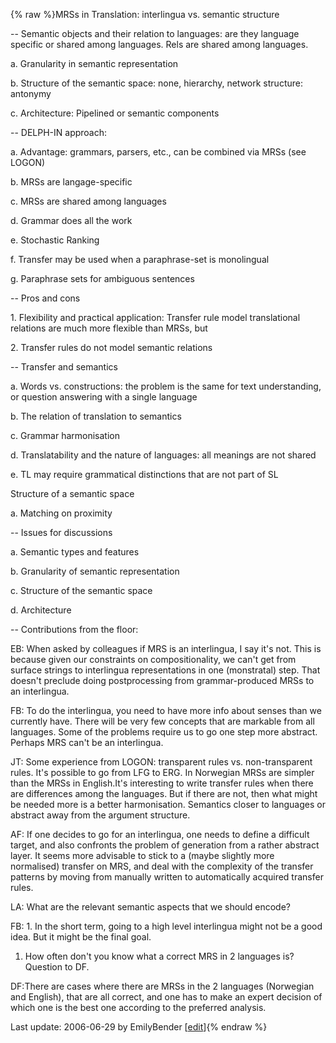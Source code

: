 {% raw %}MRSs in Translation: interlingua vs. semantic structure

-- Semantic objects and their relation to languages: are they language
specific or shared among languages. Rels are shared among languages.

a\. Granularity in semantic representation

b\. Structure of the semantic space: none, hierarchy, network structure:
antonymy

c\. Architecture: Pipelined or semantic components

-- DELPH-IN approach:

a\. Advantage: grammars, parsers, etc., can be combined via MRSs (see
LOGON)

b\. MRSs are langage-specific

c\. MRSs are shared among languages

d\. Grammar does all the work

e\. Stochastic Ranking

f\. Transfer may be used when a paraphrase-set is monolingual

g\. Paraphrase sets for ambiguous sentences

-- Pros and cons

1\. Flexibility and practical application: Transfer rule model
translational relations are much more flexible than MRSs, but

2\. Transfer rules do not model semantic relations

-- Transfer and semantics

a\. Words vs. constructions: the problem is the same for text
understanding, or question answering with a single language

b\. The relation of translation to semantics

c\. Grammar harmonisation

d\. Translatability and the nature of languages: all meanings are not
shared

e\. TL may require grammatical distinctions that are not part of SL

Structure of a semantic space

a\. Matching on proximity

-- Issues for discussions

a\. Semantic types and features

b\. Granularity of semantic representation

c\. Structure of the semantic space

d\. Architecture

-- Contributions from the floor:

EB: When asked by colleagues if MRS is an interlingua, I say it's not.
This is because given our constraints on compositionality, we can't get
from surface strings to interlingua representations in one (monstratal)
step. That doesn't preclude doing postprocessing from grammar-produced
MRSs to an interlingua.

FB: To do the interlingua, you need to have more info about senses than
we currently have. There will be very few concepts that are markable
from all languages. Some of the problems require us to go one step more
abstract. Perhaps MRS can't be an interlingua.

JT: Some experience from LOGON: transparent rules vs. non-transparent
rules. It's possible to go from LFG to ERG. In Norwegian MRSs are
simpler than the MRSs in English.It's interesting to write transfer
rules when there are differences among the languages. But if there are
not, then what might be needed more is a better harmonisation. Semantics
closer to languages or abstract away from the argument structure.

AF: If one decides to go for an interlingua, one needs to define a
difficult target, and also confronts the problem of generation from a
rather abstract layer. It seems more advisable to stick to a (maybe
slightly more normalised) transfer on MRS, and deal with the complexity
of the transfer patterns by moving from manually written to
automatically acquired transfer rules.

LA: What are the relevant semantic aspects that we should encode?

FB: 1. In the short term, going to a high level interlingua might not be
a good idea. But it might be the final goal.

1. How often don't you know what a correct MRS in 2 languages is?
Question to DF.

DF:There are cases where there are MRSs in the 2 languages (Norwegian
and English), that are all correct, and one has to make an expert
decision of which one is the best one according to the preferred
analysis.

Last update: 2006-06-29 by EmilyBender [[edit](https://github.com/delph-in/docs/wiki/FeforMRSinTranslation/_edit)]{% endraw %}